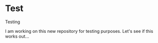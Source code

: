 # Test
Testing

I am working on this new repository for testing purposes.
Let's see if this works out...
